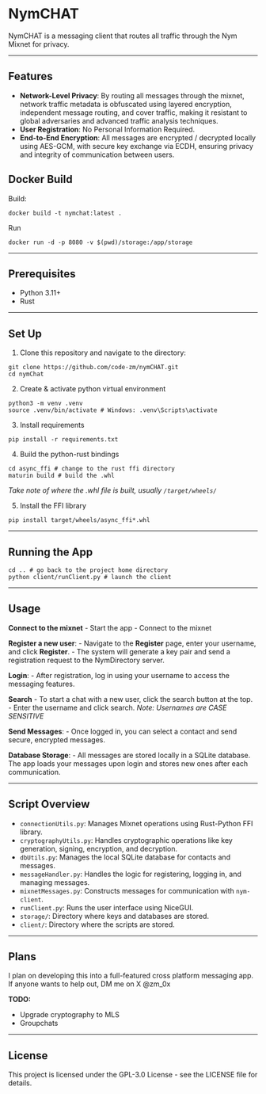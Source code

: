 # NymCHAT

NymCHAT is a messaging client that routes all traffic through the Nym Mixnet for privacy. 

---
## Features

- **Network-Level Privacy**: By routing all messages through the mixnet, network traffic metadata is obfuscated using layered encryption, independent message routing, and cover traffic, making it resistant to global adversaries and advanced traffic analysis techniques​​.
- **User Registration**: No Personal Information Required. 
- **End-to-End Encryption**: All messages are encrypted / decrypted locally using AES-GCM, with secure key exchange via ECDH, ensuring privacy and integrity of communication between users.


## Docker Build

Build:
```
docker build -t nymchat:latest .
```

Run
```
docker run -d -p 8080 -v $(pwd)/storage:/app/storage
```


---
## Prerequisites
- Python 3.11+
- Rust
---
## Set Up  

1.  Clone this repository and navigate to the directory:
```
git clone https://github.com/code-zm/nymCHAT.git
cd nymChat
```

2. Create & activate python virtual environment
```
python3 -m venv .venv
source .venv/bin/activate # Windows: .venv\Scripts\activate
```

3. Install requirements
```
pip install -r requirements.txt
```

4. Build the python-rust bindings
```
cd async_ffi # change to the rust ffi directory 
maturin build # build the .whl
```
*Take note of where the .whl file is built, usually `/target/wheels/`*

5. Install the FFI library
```
pip install target/wheels/async_ffi*.whl
```

---
## Running the App

```
cd .. # go back to the project home directory
python client/runClient.py # launch the client
```

--- 
## Usage
**Connect to the mixnet**
	- Start the app
	- Connect to the mixnet

 **Register a new user**:
    - Navigate to the **Register** page, enter your username, and click **Register**.
    - The system will generate a key pair and send a registration request to the NymDirectory server.

**Login**:
    - After registration, log in using your username to access the messaging features.

**Search**
	- To start a chat with a new user, click the search button at the top. 
	- Enter the username and click search. *Note: Usernames are CASE SENSITIVE*

**Send Messages**:
    - Once logged in, you can select a contact and send secure, encrypted messages.

**Database Storage**:
    - All messages are stored locally in a SQLite database. The app loads your messages upon login and stores new ones after each communication.

--- 
## Script Overview

- `connectionUtils.py`: Manages Mixnet operations using Rust-Python FFI library.
- `cryptographyUtils.py`: Handles cryptographic operations like key generation, signing, encryption, and decryption.
- `dbUtils.py`: Manages the local SQLite database for contacts and messages.
- `messageHandler.py`: Handles the logic for registering, logging in, and managing messages.
- `mixnetMessages.py`: Constructs messages for communication with `nym-client`.
- `runClient.py`: Runs the user interface using NiceGUI.
- `storage/`: Directory where keys and databases are stored.
- `client/`: Directory where the scripts are stored. 

---
## Plans

I plan on developing this into a full-featured cross platform messaging app. If anyone wants to help out, DM me on X @zm_0x

**TODO:**
- Upgrade cryptography to MLS
- Groupchats

---
## License
This project is licensed under the GPL-3.0 License - see the LICENSE file for details.
